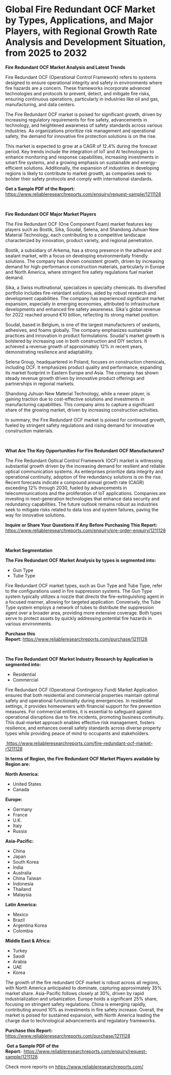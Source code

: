 <p><h1>Global Fire Redundant OCF Market by Types, Applications, and Major Players, with Regional Growth Rate Analysis and Development Situation, from 2025 to 2032</h1></p><p><strong>Fire Redundant OCF Market Analysis and Latest Trends</strong></p>
<p><p>Fire Redundant OCF (Operational Control Framework) refers to systems designed to ensure operational integrity and safety in environments where fire hazards are a concern. These frameworks incorporate advanced technologies and protocols to prevent, detect, and mitigate fire risks, ensuring continuous operations, particularly in industries like oil and gas, manufacturing, and data centers. </p><p>The Fire Redundant OCF market is poised for significant growth, driven by increasing regulatory requirements for fire safety, advancements in technology, and heightened awareness of safety standards across various industries. As organizations prioritize risk management and operational safety, the demand for innovative fire protection solutions is on the rise. </p><p>This market is expected to grow at a CAGR of 12.4% during the forecast period. Key trends include the integration of IoT and AI technologies to enhance monitoring and response capabilities, increasing investments in smart fire systems, and a growing emphasis on sustainable and energy-efficient solutions. Additionally, the expansion of industries in developing regions is likely to contribute to market growth, as companies seek to bolster their safety protocols and comply with international standards.</p></p>
<p><strong>Get a Sample PDF of the Report:&nbsp;</strong> <a href="https://www.reliableresearchreports.com/enquiry/request-sample/1211128?utm_campaign=2524&utm_medium=2&utm_source=Github&utm_content=ia&utm_term=24032025&utm_id=fire-redundant-ocf">https://www.reliableresearchreports.com/enquiry/request-sample/1211128</a></p>
<p>&nbsp;</p>
<p><strong>Fire Redundant OCF Major Market Players</strong></p>
<p><p>The Fire Redundant OCF (One Component Foam) market features key players such as Bostik, Sika, Soudal, Selena, and Shandong Juhuan New Material Technology, each contributing to a competitive landscape characterized by innovation, product variety, and regional penetration.</p><p>Bostik, a subsidiary of Arkema, has a strong presence in the adhesive and sealant market, with a focus on developing environmentally friendly solutions. The company has shown consistent growth, driven by increasing demand for high-performance construction materials, particularly in Europe and North America, where stringent fire safety regulations fuel market demand.</p><p>Sika, a Swiss multinational, specializes in specialty chemicals. Its diversified portfolio includes fire-retardant solutions, aided by robust research and development capabilities. The company has experienced significant market expansion, especially in emerging economies, attributed to infrastructure developments and enhanced fire safety awareness. Sika's global revenue for 2022 reached around €10 billion, reflecting its strong market position.</p><p>Soudal, based in Belgium, is one of the largest manufacturers of sealants, adhesives, and foams globally. The company emphasizes sustainable practices and innovation in product formulations. Soudal's market growth is bolstered by increasing use in both construction and DIY sectors. It achieved a revenue growth of approximately 12% in recent years, demonstrating resilience and adaptability.</p><p>Selena Group, headquartered in Poland, focuses on construction chemicals, including OCF. It emphasizes product quality and performance, expanding its market footprint in Eastern Europe and Asia. The company has shown steady revenue growth driven by innovative product offerings and partnerships in regional markets.</p><p>Shandong Juhuan New Material Technology, while a newer player, is gaining traction due to cost-effective solutions and investments in manufacturing capabilities. This company aims to capture a significant share of the growing market, driven by increasing construction activities.</p><p>In summary, the Fire Redundant OCF market is poised for continued growth, fueled by stringent safety regulations and rising demand for innovative construction materials.</p></p>
<p>&nbsp;</p>
<p><strong>What Are The Key Opportunities For Fire Redundant OCF Manufacturers?</strong></p>
<p><p>The Fire Redundant Optical Control Framework (OCF) market is witnessing substantial growth driven by the increasing demand for resilient and reliable optical communication systems. As enterprises prioritize data integrity and operational continuity, adoption of fire redundancy solutions is on the rise. Recent forecasts indicate a compound annual growth rate (CAGR) exceeding 12% through 2030, fueled by advancements in telecommunications and the proliferation of IoT applications. Companies are investing in next-generation technologies that enhance data security and redundancy capabilities. The future outlook remains robust as industries seek to mitigate risks related to data loss and system failures, paving the way for innovative solutions.</p></p>
<p><strong>Inquire or Share Your Questions If Any Before Purchasing This Report:</strong> <a href="https://www.reliableresearchreports.com/enquiry/pre-order-enquiry/1211128?utm_campaign=2524&utm_medium=2&utm_source=Github&utm_content=ia&utm_term=24032025&utm_id=fire-redundant-ocf">https://www.reliableresearchreports.com/enquiry/pre-order-enquiry/1211128</a></p>
<p>&nbsp;</p>
<p><strong>Market Segmentation</strong></p>
<p><strong>The Fire Redundant OCF Market Analysis by types is segmented into:</strong></p>
<p><ul><li>Gun Type</li><li>Tube Type</li></ul></p>
<p><p>Fire Redundant OCF market types, such as Gun Type and Tube Type, refer to the configurations used in fire suppression systems. The Gun Type system typically utilizes a nozzle that directs the fire-extinguishing agent in a focused manner, allowing for targeted application. Conversely, the Tube Type system employs a network of tubes to distribute the suppression agent over a broader area, providing more extensive coverage. Both types serve to protect assets by quickly addressing potential fire hazards in various environments.</p></p>
<p><strong>Purchase this Report:&nbsp;</strong><a href="https://www.reliableresearchreports.com/purchase/1211128?utm_campaign=2524&utm_medium=2&utm_source=Github&utm_content=ia&utm_term=24032025&utm_id=fire-redundant-ocf">https://www.reliableresearchreports.com/purchase/1211128</a></p>
<p>&nbsp;</p>
<p><strong>The Fire Redundant OCF Market Industry Research by Application is segmented into:</strong></p>
<p><ul><li>Residential</li><li>Commercial</li></ul></p>
<p><p>Fire Redundant OCF (Operational Contingency Fund) Market Application ensures that both residential and commercial properties maintain optimal safety and operational functionality during emergencies. In residential settings, it provides homeowners with financial support for fire prevention measures. For commercial entities, it is essential to safeguard against operational disruptions due to fire incidents, promoting business continuity. This dual-market approach enables effective risk management, fosters resilience, and enhances overall safety standards across diverse property types while providing peace of mind to occupants and stakeholders.</p></p>
<p><a href="https://www.reliableresearchreports.com/fire-redundant-ocf-market-r1211128?utm_campaign=2524&utm_medium=2&utm_source=Github&utm_content=ia&utm_term=24032025&utm_id=fire-redundant-ocf">&nbsp;https://www.reliableresearchreports.com/fire-redundant-ocf-market-r1211128</a></p>
<p><strong>In terms of Region, the Fire Redundant OCF Market Players available by Region are:</strong></p>
<p>
    <p> <strong> North America: </strong>
        <ul>
            <li>United States</li>
            <li>Canada</li>
        </ul>
        </p> 
    <p> <strong> Europe: </strong>
        <ul>
            <li>Germany</li>
            <li>France</li>
            <li>U.K.</li>
            <li>Italy</li>
            <li>Russia</li>
        </ul>
        </p> 
    <p> <strong> Asia-Pacific: </strong>
        <ul>
            <li>China</li>
            <li>Japan</li>
            <li>South Korea</li>
            <li>India</li>
            <li>Australia</li>
            <li>China Taiwan</li>
            <li>Indonesia</li>
            <li>Thailand</li>
            <li>Malaysia</li>
        </ul>
        </p> 
    <p> <strong> Latin America: </strong>
        <ul>
            <li>Mexico</li>
            <li>Brazil</li>
            <li>Argentina Korea</li>
            <li>Colombia</li>
        </ul>
        </p> 
    <p> <strong> Middle East & Africa: </strong>
        <ul>
            <li>Turkey</li>
            <li>Saudi</li>
            <li>Arabia</li>
            <li>UAE</li>
            <li>Korea</li>
        </ul>
    </p>
    </p>
<p><p>The growth of the fire redundant OCF market is robust across all regions, with North America anticipated to dominate, capturing approximately 35% market share. Asia-Pacific follows closely at 30%, driven by rapid industrialization and urbanization. Europe holds a significant 25% share, focusing on stringent safety regulations. China is emerging rapidly, contributing around 10% as investments in fire safety increase. Overall, the market is poised for sustained expansion, with North America leading the charge due to technological advancements and regulatory frameworks.</p></p>
<p><strong>Purchase this Report: </strong><a href="https://www.reliableresearchreports.com/purchase/1211128?utm_campaign=2524&utm_medium=2&utm_source=Github&utm_content=ia&utm_term=24032025&utm_id=fire-redundant-ocf">https://www.reliableresearchreports.com/purchase/1211128</a></p>
<p>&nbsp;<strong>Get a Sample PDF of the Report:&nbsp;&nbsp;</strong><a href="https://www.reliableresearchreports.com/enquiry/request-sample/1211128?utm_campaign=2524&utm_medium=2&utm_source=Github&utm_content=ia&utm_term=24032025&utm_id=fire-redundant-ocf">https://www.reliableresearchreports.com/enquiry/request-sample/1211128</a></p>
<p><strong></strong></p>
<p>Check more reports on <a href="https://www.reliableresearchreports.com/?utm_campaign=2524&utm_medium=2&utm_source=Github&utm_content=ia&utm_term=24032025&utm_id=fire-redundant-ocf">https://www.reliableresearchreports.com/</a></p>